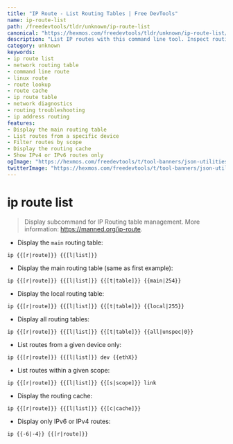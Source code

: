 ```yaml
---
title: "IP Route - List Routing Tables | Free DevTools"
name: ip-route-list
path: /freedevtools/tldr/unknown/ip-route-list
canonical: "https://hexmos.com/freedevtools/tldr/unknown/ip-route-list/"
description: "List IP routes with this command line tool. Inspect routing tables and network paths quickly. Free online tool, no registration required."
category: unknown
keywords:
- ip route list
- network routing table
- command line route
- linux route
- route lookup
- route cache
- ip route table
- network diagnostics
- routing troubleshooting
- ip address routing
features:
- Display the main routing table
- List routes from a specific device
- Filter routes by scope
- Display the routing cache
- Show IPv4 or IPv6 routes only
ogImage: "https://hexmos.com/freedevtools/t/tool-banners/json-utilities-banner.png"
twitterImage: "https://hexmos.com/freedevtools/t/tool-banners/json-utilities-banner.png"
---
```


# ip route list

> Display subcommand for IP Routing table management.
> More information: <https://manned.org/ip-route>.

- Display the `main` routing table:

`ip {{[r|route]}} {{[l|list]}}`

- Display the main routing table (same as first example):

`ip {{[r|route]}} {{[l|list]}} {{[t|table]}} {{main|254}}`

- Display the local routing table:

`ip {{[r|route]}} {{[l|list]}} {{[t|table]}} {{local|255}}`

- Display all routing tables:

`ip {{[r|route]}} {{[l|list]}} {{[t|table]}} {{all|unspec|0}}`

- List routes from a given device only:

`ip {{[r|route]}} {{[l|list]}} dev {{ethX}}`

- List routes within a given scope:

`ip {{[r|route]}} {{[l|list]}} {{[s|scope]}} link`

- Display the routing cache:

`ip {{[r|route]}} {{[l|list]}} {{[c|cache]}}`

- Display only IPv6 or IPv4 routes:

`ip {{-6|-4}} {{[r|route]}}`
